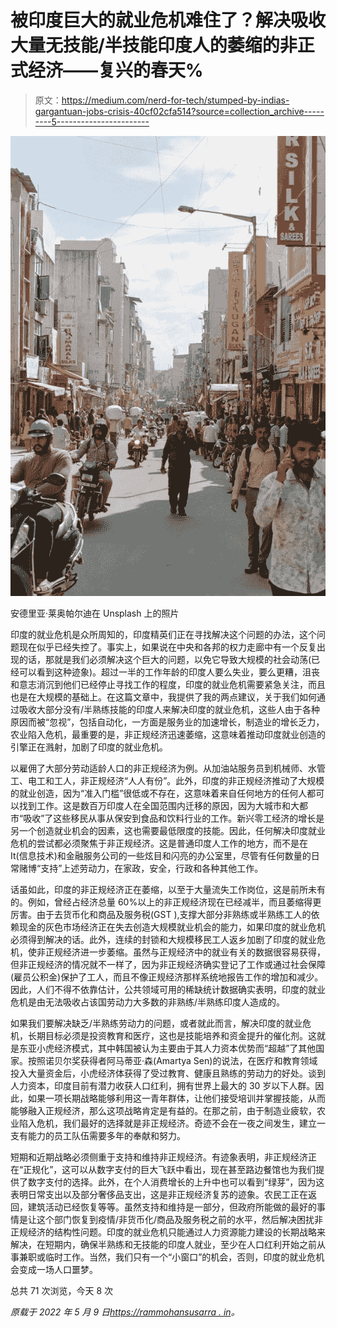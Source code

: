 # 被印度巨大的就业危机难住了？解决吸收大量无技能/半技能印度人的萎缩的非正式经济——复兴的春天%

> 原文：<https://medium.com/nerd-for-tech/stumped-by-indias-gargantuan-jobs-crisis-40cf02cfa514?source=collection_archive---------5----------------------->

![](img/d295e61be0081f52b603476426e5f62a.png)

安德里亚·莱奥帕尔迪在 Unsplash 上的照片

印度的就业危机是众所周知的，印度精英们正在寻找解决这个问题的办法，这个问题现在似乎已经失控了。事实上，如果说在中央和各邦的权力走廊中有一个反复出现的话，那就是我们必须解决这个巨大的问题，以免它导致大规模的社会动荡(已经可以看到这种迹象)。超过一半的工作年龄的印度人要么失业，要么更糟，沮丧和意志消沉到他们已经停止寻找工作的程度，印度的就业危机需要紧急关注，而且也是在大规模的基础上。在这篇文章中，我提供了我的两点建议，关于我们如何通过吸收大部分没有/半熟练技能的印度人来解决印度的就业危机，这些人由于各种原因而被“忽视”，包括自动化，一方面是服务业的加速增长，制造业的增长乏力，农业陷入危机，最重要的是，非正规经济迅速萎缩，这意味着推动印度就业创造的引擎正在溅射，加剧了印度的就业危机。

以雇佣了大部分劳动适龄人口的非正规经济为例。从加油站服务员到机械师、水管工、电工和工人，非正规经济“人人有份”。此外，印度的非正规经济推动了大规模的就业创造，因为“准入门槛”很低或不存在，这意味着来自任何地方的任何人都可以找到工作。这是数百万印度人在全国范围内迁移的原因，因为大城市和大都市“吸收”了这些移民从事从保安到食品和饮料行业的工作。新兴零工经济的增长是另一个创造就业机会的因素，这也需要最低限度的技能。因此，任何解决印度就业危机的尝试都必须聚焦于非正规经济。这是普通印度人工作的地方，而不是在 It(信息技术)和金融服务公司的一些炫目和闪亮的办公室里，尽管有任何数量的日常赌博“支持”上述劳动力，在家政，安全，行政和各种其他工作。

话虽如此，印度的非正规经济正在萎缩，以至于大量流失工作岗位，这是前所未有的。例如，曾经占经济总量 60%以上的非正规经济现在已经减半，而且萎缩得更厉害。由于去货币化和商品及服务税(GST ),支撑大部分非熟练或半熟练工人的依赖现金的灰色市场经济正在失去创造大规模就业机会的能力，如果印度的就业危机必须得到解决的话。此外，连续的封锁和大规模移民工人返乡加剧了印度的就业危机，使非正规经济进一步萎缩。虽然与正规经济中的就业有关的数据很容易获得，但非正规经济的情况就不一样了，因为非正规经济确实登记了工作或通过社会保障(雇员公积金)保护了工人，而且不像正规经济那样系统地报告工作的增加和减少。因此，人们不得不依靠估计，公共领域可用的稀缺统计数据确实表明，印度的就业危机是由无法吸收占该国劳动力大多数的非熟练/半熟练印度人造成的。

如果我们要解决缺乏/半熟练劳动力的问题，或者就此而言，解决印度的就业危机，长期目标必须是投资教育和医疗，这也是技能培养和资金提升的催化剂。这就是东亚小虎经济模式，其中韩国被认为主要由于其人力资本优势而“超越”了其他国家。按照诺贝尔奖获得者阿马蒂亚·森(Amartya Sen)的说法，在医疗和教育领域投入大量资金后，小虎经济体获得了受过教育、健康且熟练的劳动力的好处。谈到人力资本，印度目前有潜力收获人口红利，拥有世界上最大的 30 岁以下人群。因此，如果一项长期战略能够利用这一青年群体，让他们接受培训并掌握技能，从而能够融入正规经济，那么这项战略肯定是有益的。在那之前，由于制造业疲软，农业陷入危机，我们最好的选择就是非正规经济。奇迹不会在一夜之间发生，建立一支有能力的员工队伍需要多年的奉献和努力。

短期和近期战略必须侧重于支持和维持非正规经济。有迹象表明，非正规经济正在“正规化”，这可以从数字支付的巨大飞跃中看出，现在甚至路边餐馆也为我们提供了数字支付的选择。此外，在个人消费增长的上升中也可以看到“绿芽”，因为这表明日常支出以及部分奢侈品支出，这是非正规经济复苏的迹象。农民工正在返回，建筑活动已经恢复等等。虽然支持和维持是一部分，但政府所能做的最好的事情是让这个部门恢复到疫情/非货币化/商品及服务税之前的水平，然后解决困扰非正规经济的结构性问题。印度的就业危机只能通过人力资源能力建设的长期战略来解决，在短期内，确保半熟练和无技能的印度人就业，至少在人口红利开始之前从事兼职或临时工作。当然，我们只有一个“小窗口”的机会，否则，印度的就业危机会变成一场人口噩梦。

总共 71 次浏览，今天 8 次

*原载于 2022 年 5 月 9 日*[*https://rammohansusarra . in*](https://rammohansusarla.in/2022/05/09/stumped-by-indias-gargantuan-jobs-crisis-fix-the-shrinking-informal-economy-that-absorbs-the-largely-un-semi-skilled-indian/)*。*